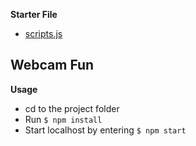 **Starter File**
* [scripts.js](https://github.com/wesbos/JavaScript30/blob/master/19%20-%20Webcam%20Fun/scripts.js)

## Webcam Fun

**Usage**

* cd to the project folder
* Run `$ npm install`
* Start localhost by entering `$ npm start`
